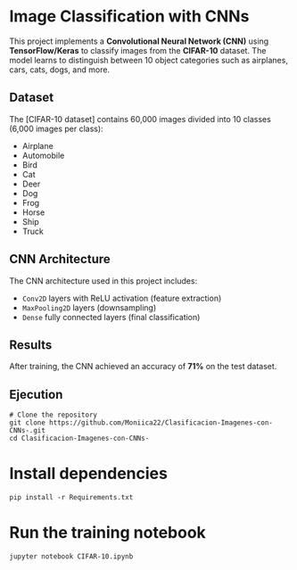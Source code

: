 # Image Classification with CNNs

This project implements a **Convolutional Neural Network (CNN)** using **TensorFlow/Keras** to classify images from the **CIFAR-10** dataset. The model learns to distinguish between 10 object categories such as airplanes, cars, cats, dogs, and more.


## Dataset
The [CIFAR-10 dataset] contains 60,000 images divided into 10 classes (6,000 images per class):
- Airplane
- Automobile
- Bird
- Cat
- Deer
- Dog
- Frog
- Horse
- Ship
- Truck


## CNN Architecture

The CNN architecture used in this project includes:
- `Conv2D` layers with ReLU activation (feature extraction)
- `MaxPooling2D` layers (downsampling)
- `Dense` fully connected layers (final classification)


## Results
After training, the CNN achieved an accuracy of **71%** on the test dataset.

## Ejecution
```
# Clone the repository
git clone https://github.com/Moniica22/Clasificacion-Imagenes-con-CNNs-.git
cd Clasificacion-Imagenes-con-CNNs-
```

# Install dependencies
```
pip install -r Requirements.txt
```

# Run the training notebook
```
jupyter notebook CIFAR-10.ipynb
```
